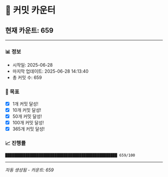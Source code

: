 # 🔢 커밋 카운터

## 현재 카운트: 659

---

### 📊 정보
- 시작일: 2025-06-28
- 마지막 업데이트: 2025-06-28 14:13:40
- 총 커밋 수: 659

### 🎯 목표
- [x] 1개 커밋 달성!
- [x] 10개 커밋 달성!
- [x] 50개 커밋 달성!
- [x] 100개 커밋 달성!
- [x] 365개 커밋 달성!

### 📈 진행률
```
██████████████████████████████████████████████████ 659/100
```

---
*자동 생성됨 - 카운트: 659*
